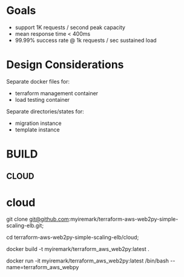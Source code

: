 # Goals

- support 1K requests / second peak capacity
- mean response time < 400ms
- 99.99% success rate @ 1k requests / sec sustained load

# Design Considerations

Separate docker files for:
- terraform management container
- load testing container

Separate directories/states for:
- migration instance
- template instance

# BUILD

## CLOUD

# cloud

git clone git@github.com:myiremark/terraform-aws-web2py-simple-scaling-elb.git;

cd terraform-aws-web2py-simple-scaling-elb/cloud;

docker build -t myiremark/terraform_aws_web2py:latest .

docker run -it myiremark/terraform_aws_web2py:latest /bin/bash --name=terraform_aws_webpy

